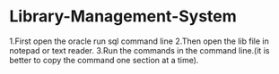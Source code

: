 # Library-Management-System

1.First open the oracle run sql command line
2.Then open the lib file in notepad or text reader.
3.Run the commands in the command line.(it is better to copy the command one section at a time).
